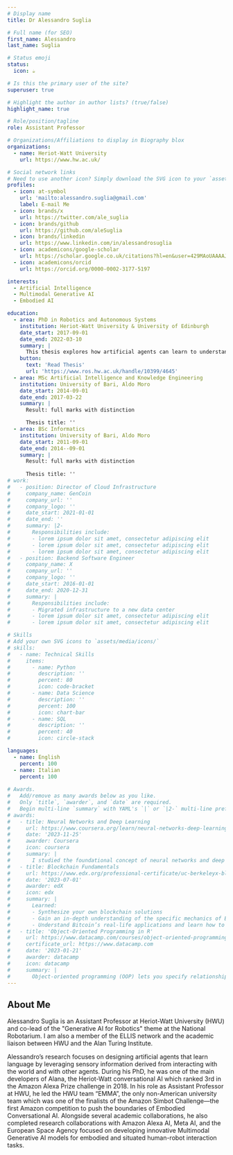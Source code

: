 ```yaml
---
# Display name
title: Dr Alessandro Suglia 

# Full name (for SEO)
first_name: Alessandro
last_name: Suglia

# Status emoji
status:
  icon: ☕️

# Is this the primary user of the site?
superuser: true

# Highlight the author in author lists? (true/false)
highlight_name: true

# Role/position/tagline
role: Assistant Professor

# Organizations/Affiliations to display in Biography blox
organizations:
  - name: Heriot-Watt University
    url: https://www.hw.ac.uk/

# Social network links
# Need to use another icon? Simply download the SVG icon to your `assets/media/icons/` folder.
profiles:
  - icon: at-symbol
    url: 'mailto:alessandro.suglia@gmail.com'
    label: E-mail Me
  - icon: brands/x
    url: https://twitter.com/ale_suglia
  - icon: brands/github
    url: https://github.com/aleSuglia
  - icon: brands/linkedin
    url: https://www.linkedin.com/in/alessandrosuglia
  - icon: academicons/google-scholar
    url: https://scholar.google.co.uk/citations?hl=en&user=429MAoUAAAAJ
  - icon: academicons/orcid
    url: https://orcid.org/0000-0002-3177-5197

interests:
  - Artificial Intelligence
  - Multimodal Generative AI
  - Embodied AI

education:
  - area: PhD in Robotics and Autonomous Systems 
    institution: Heriot-Watt University & University of Edinburgh
    date_start: 2017-09-01
    date_end: 2022-03-10
    summary: |
      This thesis explores how artificial agents can learn to understand and use natural language in a grounded, embodied way, similar to humans.
    button:
      text: 'Read Thesis'
      url: 'https://www.ros.hw.ac.uk/handle/10399/4645'
  - area: MSc Artificial Intelligence and Knowledge Engineering
    institution: University of Bari, Aldo Moro
    date_start: 2014-09-01
    date_end: 2017-03-22
    summary: |
      Result: full marks with distinction

      Thesis title: ''
  - area: BSc Informatics
    institution: University of Bari, Aldo Moro
    date_start: 2011-09-01
    date_end: 2014--09-01
    summary: |
      Result: full marks with distinction
      
      Thesis title: ''
# work:
#   - position: Director of Cloud Infrastructure
#     company_name: GenCoin
#     company_url: ''
#     company_logo: ''
#     date_start: 2021-01-01
#     date_end: ''
#     summary: |2-
#       Responsibilities include:
#       - lorem ipsum dolor sit amet, consectetur adipiscing elit
#       - lorem ipsum dolor sit amet, consectetur adipiscing elit
#       - lorem ipsum dolor sit amet, consectetur adipiscing elit
#   - position: Backend Software Engineer
#     company_name: X
#     company_url: ''
#     company_logo: ''
#     date_start: 2016-01-01
#     date_end: 2020-12-31
#     summary: |
#       Responsibilities include:
#       - Migrated infrastructure to a new data center
#       - lorem ipsum dolor sit amet, consectetur adipiscing elit
#       - lorem ipsum dolor sit amet, consectetur adipiscing elit

# Skills
# Add your own SVG icons to `assets/media/icons/`
# skills:
#   - name: Technical Skills
#     items:
#       - name: Python
#         description: ''
#         percent: 80
#         icon: code-bracket
#       - name: Data Science
#         description: ''
#         percent: 100
#         icon: chart-bar
#       - name: SQL
#         description: ''
#         percent: 40
#         icon: circle-stack

languages:
  - name: English
    percent: 100
  - name: Italian
    percent: 100
  
# Awards.
#   Add/remove as many awards below as you like.
#   Only `title`, `awarder`, and `date` are required.
#   Begin multi-line `summary` with YAML's `|` or `|2-` multi-line prefix and indent 2 spaces below.
# awards:
#   - title: Neural Networks and Deep Learning
#     url: https://www.coursera.org/learn/neural-networks-deep-learning
#     date: '2023-11-25'
#     awarder: Coursera
#     icon: coursera
#     summary: |
#       I studied the foundational concept of neural networks and deep learning. By the end, I was familiar with the significant technological trends driving the rise of deep learning; build, train, and apply fully connected deep neural networks; implement efficient (vectorized) neural networks; identify key parameters in a neural network’s architecture; and apply deep learning to your own applications.
#   - title: Blockchain Fundamentals
#     url: https://www.edx.org/professional-certificate/uc-berkeleyx-blockchain-fundamentals
#     date: '2023-07-01'
#     awarder: edX
#     icon: edx
#     summary: |
#       Learned:
#       - Synthesize your own blockchain solutions
#       - Gain an in-depth understanding of the specific mechanics of Bitcoin
#       - Understand Bitcoin’s real-life applications and learn how to attack and destroy Bitcoin, Ethereum, smart contracts and Dapps, and alternatives to Bitcoin’s Proof-of-Work consensus algorithm
#   - title: 'Object-Oriented Programming in R'
#     url: https://www.datacamp.com/courses/object-oriented-programming-with-s3-and-r6-in-r
#     certificate_url: https://www.datacamp.com
#     date: '2023-01-21'
#     awarder: datacamp
#     icon: datacamp
#     summary: |
#       Object-oriented programming (OOP) lets you specify relationships between functions and the objects that they can act on, helping you manage complexity in your code. This is an intermediate level course, providing an introduction to OOP, using the S3 and R6 systems. S3 is a great day-to-day R programming tool that simplifies some of the functions that you write. R6 is especially useful for industry-specific analyses, working with web APIs, and building GUIs.
---
```


## About Me

Alessandro Suglia is an Assistant Professor at Heriot-Watt University (HWU) and co-lead of the "Generative AI for Robotics" theme at the National Robotarium. I am also a member of the ELLIS network and the academic liaison between HWU and the Alan Turing Institute.

Alessandro’s research focuses on designing artificial agents that learn language by leveraging sensory information derived from interacting with the world and with other agents. During his PhD, he was one of the main developers of Alana, the Heriot-Watt conversational AI which ranked 3rd in the Amazon Alexa Prize challenge in 2018. In his role as Assistant Professor at HWU, he led the HWU team “EMMA”, the only non-American university team which was one of the finalists of the Amazon Simbot Challenge—the first Amazon competition to push the boundaries of Embodied Conversational AI. Alongside several academic collaborations, he also completed research collaborations with Amazon Alexa AI, Meta AI, and the European Space Agency focused on developing innovative Multimodal Generative AI models for embodied and situated human-robot interaction tasks.
